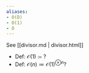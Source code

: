 ```yaml
---
aliases:
- O(D)
- O(1)
- O
---
```















See [[divisor.md | divisor.html]]

-   Def: ${\mathcal{O}}(1) \coloneqq?$
-   Def: ${\mathcal{O}}(n) \coloneqq{\mathcal{O}}(1)^{\otimes n}$?
